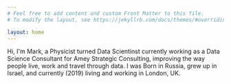 ```yaml
---
# Feel free to add content and custom Front Matter to this file.
# To modify the layout, see https://jekyllrb.com/docs/themes/#overriding-theme-defaults

layout: home
---
```


Hi, I'm Mark, a Physicist turned Data Scientinst
currently working as a Data Science Consultant for Amey Strategic 
Consulting, improving the way people live, work and travel through data.
I was Born in Russia, grew up in Israel, and currently (2019) living and working in London, UK.